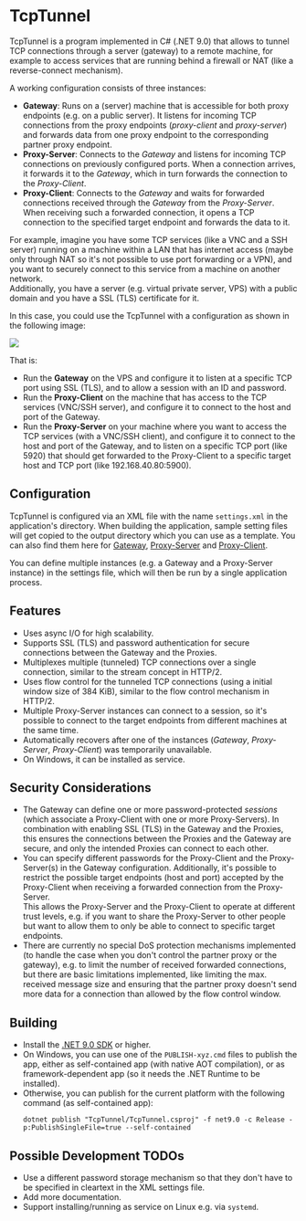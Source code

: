 # TcpTunnel

TcpTunnel is a program implemented in C# (.NET 9.0) that allows to tunnel TCP connections through a server (gateway)
to a remote machine, for example to access services that are running behind a firewall or NAT
(like a reverse-connect mechanism).

A working configuration consists of three instances:
- **Gateway**: Runs on a (server) machine that is accessible for both proxy endpoints (e.g. on a public server).
  It listens for incoming TCP connections from the proxy endpoints (*proxy-client* and *proxy-server*) and forwards
  data from one proxy endpoint to the corresponding partner proxy endpoint.
- **Proxy-Server**: Connects to the *Gateway* and listens for incoming TCP connections on previously configured
  ports. When a connection arrives, it forwards it to the *Gateway*, which in turn forwards the connection to
  the *Proxy-Client*.
- **Proxy-Client**: Connects to the *Gateway* and waits for forwarded connections received through the
  *Gateway* from the *Proxy-Server*. When receiving such a forwarded connection, it opens a TCP connection
  to the specified target endpoint and forwards the data to it.

For example, imagine you have some TCP services (like a VNC and a SSH server) running on a machine within a LAN
that has internet access (maybe only through NAT so it's not possible to use port forwarding or a VPN), and you
want to securely connect to this service from a machine on another network.<br>
Additionally, you have a server (e.g. virtual private server, VPS) with a public domain and you have a
SSL (TLS) certificate for it.

In this case, you could use the TcpTunnel with a configuration as shown in the following image:

![](tcptunnel-illustration.svg?raw=1)

That is:
- Run the **Gateway** on the VPS and configure it to listen at a specific TCP port using SSL (TLS), and to
  allow a session with an ID and password.
- Run the **Proxy-Client** on the machine that has access to the TCP services (VNC/SSH server), and configure
  it to connect to the host and port of the Gateway.
- Run the **Proxy-Server** on your machine where you want to access the TCP services (with a VNC/SSH client),
  and configure it to connect to the host and port of the Gateway, and to listen on a specific TCP port (like 5920)
  that should get forwarded to the Proxy-Client to a specific target host and TCP port (like 192.168.40.80:5900).

## Configuration

TcpTunnel is configured via an XML file with the name `settings.xml` in the application's directory.
When building the application, sample setting files will get copied to the output directory which you can
use as a template. You can also find them here for [Gateway](TcpTunnel/sample-settings-gateway.xml),
[Proxy-Server](TcpTunnel/sample-settings-proxy-server.xml) and
[Proxy-Client](TcpTunnel/sample-settings-proxy-client.xml).

You can define multiple instances (e.g. a Gateway and a Proxy-Server instance) in the settings file, which
will then be run by a single application process.

## Features

- Uses async I/O for high scalability.
- Supports SSL (TLS) and password authentication for secure connections between the Gateway and the Proxies.
- Multiplexes multiple (tunneled) TCP connections over a single connection, similar to the stream concept
  in HTTP/2.
- Uses flow control for the tunneled TCP connections (using a initial window size of 384 KiB), similar
  to the flow control mechanism in HTTP/2.
- Multiple Proxy-Server instances can connect to a session, so it's possible to connect to the target
  endpoints from different machines at the same time.
- Automatically recovers after one of the instances (*Gateway*, *Proxy-Server*, *Proxy-Client*) was
  temporarily unavailable.
- On Windows, it can be installed as service.

## Security Considerations

- The Gateway can define one or more password-protected *sessions* (which associate a
  Proxy-Client with one or more Proxy-Servers). In combination with enabling SSL (TLS) in the Gateway and
  the Proxies, this ensures the connections between the Proxies and the Gateway are secure, and only the
  intended Proxies can connect to each other.
- You can specify different passwords for the Proxy-Client and the Proxy-Server(s) in the Gateway
  configuration. Additionally, it's possible to restrict the possible target endpoints (host and port)
  accepted by the Proxy-Client when receiving a forwarded connection from the Proxy-Server.<br>
  This allows the Proxy-Server and the Proxy-Client to operate at different trust levels, e.g. if you
  want to share the Proxy-Server to other people but want to allow them to only be able to connect to
  specific target endpoints.
- There are currently no special DoS protection mechanisms implemented (to handle the case when you don't
  control the partner proxy or the gateway), e.g. to limit the number of received forwarded connections,
  but there are basic limitations implemented, like limiting the max. received message size and ensuring
  that the partner proxy doesn't send more data for a connection than allowed by the flow control window.

## Building

- Install the [.NET 9.0 SDK](https://dotnet.microsoft.com/download) or higher.
- On Windows, you can use one of the `PUBLISH-xyz.cmd` files to publish the app, either as self-contained app
  (with native AOT compilation), or as framework-dependent app (so it needs the .NET Runtime to be installed).
- Otherwise, you can publish for the current platform with the following command (as self-contained app): 
  ```
  dotnet publish "TcpTunnel/TcpTunnel.csproj" -f net9.0 -c Release -p:PublishSingleFile=true --self-contained
  ```

## Possible Development TODOs

- Use a different password storage mechanism so that they don't have to be specified in cleartext in the
  XML settings file.
- Add more documentation.
- Support installing/running as service on Linux e.g. via `systemd`.
